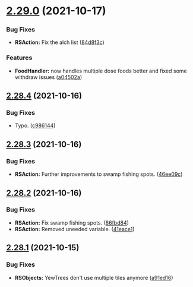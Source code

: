 # [2.29.0](https://github.com/Torwent/WaspLib/compare/v2.28.4...v2.29.0) (2021-10-17)


### Bug Fixes

* **RSAction:** Fix the alch list ([84d8f3c](https://github.com/Torwent/WaspLib/commit/84d8f3cd206f1ab153dceed3e53c496f5501a3fd))


### Features

* **FoodHandler:** now handles multiple dose foods better and fixed some withdraw issues ([a04502a](https://github.com/Torwent/WaspLib/commit/a04502a84a1c2dc7b4e6074101eeca84f3c3c5b4))



## [2.28.4](https://github.com/Torwent/WaspLib/compare/v2.28.3...v2.28.4) (2021-10-16)


### Bug Fixes

* Typo. ([c986144](https://github.com/Torwent/WaspLib/commit/c986144b486f5f3eb2b7b21086890ea4e4bef446))



## [2.28.3](https://github.com/Torwent/WaspLib/compare/v2.28.2...v2.28.3) (2021-10-16)


### Bug Fixes

* **RSAction:** Further improvements to swamp fishing spots. ([46ee09c](https://github.com/Torwent/WaspLib/commit/46ee09cbfbd394ab7db7f0ba7c00da1a69385877))



## [2.28.2](https://github.com/Torwent/WaspLib/compare/v2.28.1...v2.28.2) (2021-10-16)


### Bug Fixes

* **RSAction:** Fix swamp fishing spots. ([86fbd84](https://github.com/Torwent/WaspLib/commit/86fbd84403f95aee1a7493f2c84b88f8700ea1e5))
* **RSAction:** Removed uneeded variable. ([41eace1](https://github.com/Torwent/WaspLib/commit/41eace10c39d199d9d75ba18bd9b9f2635c0f9d2))



## [2.28.1](https://github.com/Torwent/WaspLib/compare/v2.28.0...v2.28.1) (2021-10-15)


### Bug Fixes

* **RSObjects:** YewTrees don't use multiple tiles anymore ([a91ed16](https://github.com/Torwent/WaspLib/commit/a91ed1665ebc013c4b01c7b76c56098d39b64c05))



